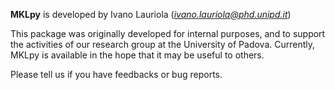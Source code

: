 

**MKLpy** is developed by Ivano Lauriola (*ivano.lauriola@phd.unipd.it*)

This package was originally developed for internal purposes, and to support the activities of our research group at the University of Padova.
Currently, MKLpy is available in the hope that it may be useful to others.

Please tell us if you have feedbacks or bug reports.